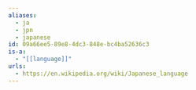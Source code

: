 ```yaml
---
aliases:
  - ja
  - jpn
  - japanese
id: 09a66ee5-89e8-4dc3-848e-bc4ba52636c3
is-a:
  - "[[language]]"
urls:
  - https://en.wikipedia.org/wiki/Japanese_language
---
```

